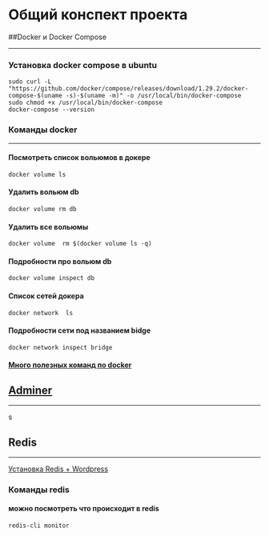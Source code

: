# Общий конспект проекта

##Docker и Docker Compose

---

### Установка docker compose в ubuntu

````
sudo curl -L "https://github.com/docker/compose/releases/download/1.29.2/docker-compose-$(uname -s)-$(uname -m)" -o /usr/local/bin/docker-compose
sudo chmod +x /usr/local/bin/docker-compose
docker-compose --version
````

### Команды docker

---

#### Посмотреть список вольюмов в докере
`docker volume ls`

#### Удалить вольюм db
`docker volume rm db`

#### Удалить все вольюмы
`docker volume  rm $(docker volume ls -q)`

#### Подробности про вольюм db
`docker volume inspect db`

#### Список сетей докера
`docker network  ls`

#### Подробности сети под названием bidge
`docker network inspect bridge`

#### [Много полезных команд по docker](https://habr.com/ru/company/ruvds/blog/450312/)

## [Adminer](https://www.adminer.org/)

---
s
## Redis

---

[Установка Redis + Wordpress](https://wpgutenberg.top/nastrojka-redis-dlja-wordpress/)

### Команды redis

#### можно посмотреть что происходит в redis
````
redis-cli monitor
````